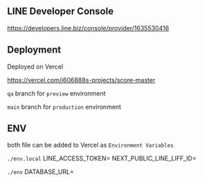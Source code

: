 ## LINE Developer Console

https://developers.line.biz/console/provider/1635530416

## Deployment

Deployed on Vercel

https://vercel.com/j606888s-projects/score-master

`qa` branch for `preview` environment

`main` branch for `production` environment

## ENV

both file can be added to Vercel as `Environment Variables`

`./env.local`
LINE_ACCESS_TOKEN=
NEXT_PUBLIC_LINE_LIFF_ID=

`./env`
DATABASE_URL=
